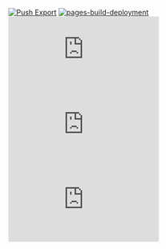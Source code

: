 [![Push Export](https://github.com/sxmxc/ghostly_whale/actions/workflows/push-export.yml/badge.svg?branch=main)](https://github.com/sxmxc/ghostly_whale/actions/workflows/push-export.yml)
[![pages-build-deployment](https://github.com/sxmxc/ghostly_whale/actions/workflows/pages/pages-build-deployment/badge.svg)](https://github.com/sxmxc/ghostly_whale/actions/workflows/pages/pages-build-deployment)
[![Latest release](https://badgen.net/github/release/Naereen/Strapdown.js)](https://github.com/sxmxc/ghostly_whale/releases)
[![GitHub latest commit](https://badgen.net/github/last-commit/Naereen/Strapdown.js)](https://github.com/sxmxc/ghostly_whale/commit/)
[![Only 32 Kb](https://badge-size.herokuapp.com/Naereen/StrapDown.js/master/strapdown.min.js)](https://github.com/sxmxc/ghostly_whale/releases/blob/master/)
